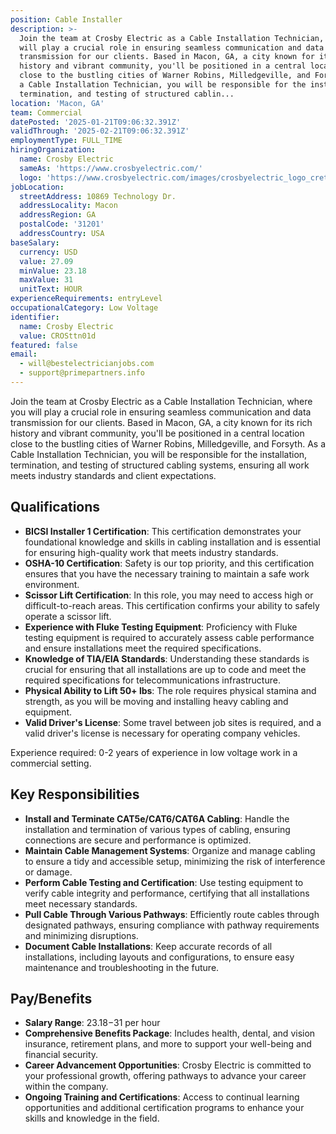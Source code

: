 ```yaml
---
position: Cable Installer
description: >-
  Join the team at Crosby Electric as a Cable Installation Technician, where you
  will play a crucial role in ensuring seamless communication and data
  transmission for our clients. Based in Macon, GA, a city known for its rich
  history and vibrant community, you'll be positioned in a central location
  close to the bustling cities of Warner Robins, Milledgeville, and Forsyth. As
  a Cable Installation Technician, you will be responsible for the installation,
  termination, and testing of structured cablin...
location: 'Macon, GA'
team: Commercial
datePosted: '2025-01-21T09:06:32.391Z'
validThrough: '2025-02-21T09:06:32.391Z'
employmentType: FULL_TIME
hiringOrganization:
  name: Crosby Electric
  sameAs: 'https://www.crosbyelectric.com/'
  logo: 'https://www.crosbyelectric.com/images/crosbyelectric_logo_crete.png'
jobLocation:
  streetAddress: 10869 Technology Dr.
  addressLocality: Macon
  addressRegion: GA
  postalCode: '31201'
  addressCountry: USA
baseSalary:
  currency: USD
  value: 27.09
  minValue: 23.18
  maxValue: 31
  unitText: HOUR
experienceRequirements: entryLevel
occupationalCategory: Low Voltage
identifier:
  name: Crosby Electric
  value: CROSttn01d
featured: false
email:
  - will@bestelectricianjobs.com
  - support@primepartners.info
---
```




Join the team at Crosby Electric as a Cable Installation Technician, where you will play a crucial role in ensuring seamless communication and data transmission for our clients. Based in Macon, GA, a city known for its rich history and vibrant community, you'll be positioned in a central location close to the bustling cities of Warner Robins, Milledgeville, and Forsyth. As a Cable Installation Technician, you will be responsible for the installation, termination, and testing of structured cabling systems, ensuring all work meets industry standards and client expectations.

## Qualifications

- **BICSI Installer 1 Certification**: This certification demonstrates your foundational knowledge and skills in cabling installation and is essential for ensuring high-quality work that meets industry standards.
- **OSHA-10 Certification**: Safety is our top priority, and this certification ensures that you have the necessary training to maintain a safe work environment.
- **Scissor Lift Certification**: In this role, you may need to access high or difficult-to-reach areas. This certification confirms your ability to safely operate a scissor lift.
- **Experience with Fluke Testing Equipment**: Proficiency with Fluke testing equipment is required to accurately assess cable performance and ensure installations meet the required specifications.
- **Knowledge of TIA/EIA Standards**: Understanding these standards is crucial for ensuring that all installations are up to code and meet the required specifications for telecommunications infrastructure.
- **Physical Ability to Lift 50+ lbs**: The role requires physical stamina and strength, as you will be moving and installing heavy cabling and equipment.
- **Valid Driver's License**: Some travel between job sites is required, and a valid driver's license is necessary for operating company vehicles.

Experience required: 0-2 years of experience in low voltage work in a commercial setting.

## Key Responsibilities

- **Install and Terminate CAT5e/CAT6/CAT6A Cabling**: Handle the installation and termination of various types of cabling, ensuring connections are secure and performance is optimized.
- **Maintain Cable Management Systems**: Organize and manage cabling to ensure a tidy and accessible setup, minimizing the risk of interference or damage.
- **Perform Cable Testing and Certification**: Use testing equipment to verify cable integrity and performance, certifying that all installations meet necessary standards.
- **Pull Cable Through Various Pathways**: Efficiently route cables through designated pathways, ensuring compliance with pathway requirements and minimizing disruptions.
- **Document Cable Installations**: Keep accurate records of all installations, including layouts and configurations, to ensure easy maintenance and troubleshooting in the future.

## Pay/Benefits

- **Salary Range**: $23.18-$31 per hour
- **Comprehensive Benefits Package**: Includes health, dental, and vision insurance, retirement plans, and more to support your well-being and financial security.
- **Career Advancement Opportunities**: Crosby Electric is committed to your professional growth, offering pathways to advance your career within the company.
- **Ongoing Training and Certifications**: Access to continual learning opportunities and additional certification programs to enhance your skills and knowledge in the field.
